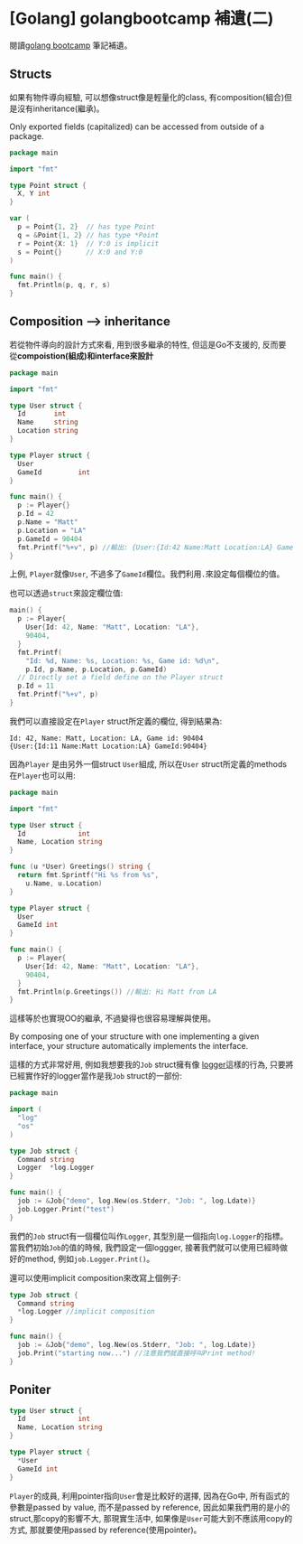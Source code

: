 # [Golang] golangbootcamp 補遺(二)

閱讀[golang bootcamp](http://www.golangbootcamp.com/) 筆記補遺。

## Structs

如果有物件導向經驗, 可以想像struct像是輕量化的class, 有composition(組合)但是沒有inheritance(繼承)。

Only exported fields (capitalized) can be accessed from outside of a package.

``` go 
package main

import "fmt"

type Point struct {
  X, Y int
}

var (
  p = Point{1, 2}  // has type Point
  q = &Point{1, 2} // has type *Point
  r = Point{X: 1}  // Y:0 is implicit
  s = Point{}      // X:0 and Y:0
)

func main() {
  fmt.Println(p, q, r, s)
}
```

## Composition --> inheritance

若從物件導向的設計方式來看, 用到很多繼承的特性, 但這是Go不支援的, 反而要從**compoistion(組成)和interface來設計**

``` go
package main

import "fmt"

type User struct {
  Id       int
  Name     string
  Location string
}

type Player struct {
  User
  GameId         int
}

func main() {
  p := Player{}
  p.Id = 42
  p.Name = "Matt"
  p.Location = "LA"
  p.GameId = 90404
  fmt.Printf("%+v", p) //輸出: {User:{Id:42 Name:Matt Location:LA} GameId:90404}
}
```

上例, `Player`就像`User`, 不過多了`GameId`欄位。我們利用`.`來設定每個欄位的值。

也可以透過`struct`來設定欄位值: 

``` go 
main() {
  p := Player{
    User{Id: 42, Name: "Matt", Location: "LA"},
    90404,
  }
  fmt.Printf(
    "Id: %d, Name: %s, Location: %s, Game id: %d\n",
    p.Id, p.Name, p.Location, p.GameId)
  // Directly set a field define on the Player struct
  p.Id = 11
  fmt.Printf("%+v", p)
}
```

我們可以直接設定在`Player` struct所定義的欄位, 得到結果為: 

```
Id: 42, Name: Matt, Location: LA, Game id: 90404
{User:{Id:11 Name:Matt Location:LA} GameId:90404}
```

因為`Player` 是由另外一個struct `User`組成, 所以在`User` struct所定義的methods在`Player`也可以用:

``` go
package main

import "fmt"

type User struct {
  Id             int
  Name, Location string
}

func (u *User) Greetings() string {
  return fmt.Sprintf("Hi %s from %s",
    u.Name, u.Location)
}

type Player struct {
  User
  GameId int
}

func main() {
  p := Player{
    User{Id: 42, Name: "Matt", Location: "LA"},
    90404,
  }
  fmt.Println(p.Greetings()) //輸出: Hi Matt from LA
}
```

這樣等於也實現OO的繼承, 不過變得也很容易理解與使用。

By composing one of your structure with one implementing a given interface, your structure automatically implements the interface.

這樣的方式非常好用, 例如我想要我的`Job` struct擁有像 [logger](http://golang.org/pkg/log/#Logger)這樣的行為, 只要將已經實作好的logger當作是我`Job` struct的一部份:  

``` go 
package main

import (
  "log"
  "os"
)

type Job struct {
  Command string
  Logger  *log.Logger
}

func main() {
  job := &Job{"demo", log.New(os.Stderr, "Job: ", log.Ldate)}
  job.Logger.Print("test")
} 
```

我們的`Job` struct有一個欄位叫作`Logger`, 其型別是一個指向`log.Logger`的指標。當我們初始`Job`的值的時候, 我們設定一個loggger, 接著我們就可以使用已經時做好的method, 例如`job.Logger.Print()`。

還可以使用implicit composition來改寫上個例子: 

``` go 
type Job struct {
  Command string
  *log.Logger //implicit composition
}

func main() {
  job := &Job{"demo", log.New(os.Stderr, "Job: ", log.Ldate)}
  job.Print("starting now...") //注意我們就直接呼叫Print method!
}
```

## Poniter 

``` go 
type User struct {
  Id             int
  Name, Location string
}

type Player struct {
  *User
  GameId int
}
```

`Player`的成員, 利用pointer指向`User`會是比較好的選擇, 因為在Go中, 所有函式的參數是passed by value, 而不是passed by reference, 因此如果我們用的是小的struct,那copy的影響不大, 那現實生活中, 如果像是`User`可能大到不應該用copy的方式, 那就要使用passed by reference(使用pointer)。

